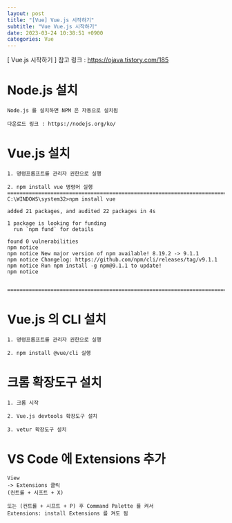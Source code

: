 ```yaml
---
layout: post
title: "[Vue] Vue.js 시작하기"
subtitle: "Vue Vue.js 시작하기"
date: 2023-03-24 10:38:51 +0900
categories: Vue
---
```

[ Vue.js 시작하기 ]
	참고 링크 : https://ojava.tistory.com/185


# Node.js 설치
	Node.js 를 설치하면 NPM 은 자동으로 설치됨

	다운로드 링크 : https://nodejs.org/ko/


# Vue.js 설치
	
	1. 명령프롬프트를 관리자 권한으로 실행

	2. npm install vue 명령어 실행
	=================================================================================================================
	C:\WINDOWS\system32>npm install vue

	added 21 packages, and audited 22 packages in 4s

	1 package is looking for funding
	  run `npm fund` for details

	found 0 vulnerabilities
	npm notice
	npm notice New major version of npm available! 8.19.2 -> 9.1.1
	npm notice Changelog: https://github.com/npm/cli/releases/tag/v9.1.1
	npm notice Run npm install -g npm@9.1.1 to update!
	npm notice


	=================================================================================================================

# Vue.js 의 CLI 설치
	1. 명령프롬프트를 관리자 권한으로 실행

	2. npm install @vue/cli 실행

# 크롬 확장도구 설치
	1. 크롬 시작

	2. Vue.js devtools 확장도구 설치
	
	3. vetur 확장도구 설치


# VS Code 에 Extensions 추가

	View 
	-> Extensions 클릭
	(컨트롤 + 시프트 + X)

	또는 (컨트롤 + 시프트 + P) 후 Command Palette 를 켜서
	Extensions: install Extensions 를 켜도 됨



